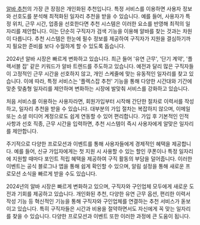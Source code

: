 <p><a target="_blank" href="https://ezalba.com/">알바 추천</a>의 가장 큰 장점은 개인화된 추천입니다. 특정 서비스를 이용하면 사용자 정보와 선호도를 분석해 최적화된 일자리 추천을 받을 수 있습니다. 예를 들어, 사용자가 특정 위치, 근무 시간, 업종을 선호한다면 추천 시스템은 이러한 요소를 반영해 최적의 일자리를 제안합니다. 이는 단순히 구직자가 검색 기능을 이용해 알바를 찾는 것과는 차원이 다릅니다. 추천 시스템은 한눈에 필수 정보를 제공하여 구직자가 지원을 결심하기까지 필요한 준비를 보다 수월하게 할 수 있도록 돕습니다.</p>

<p>2024년 알바 시장은 빠르게 변화하고 있습니다. 최근 들어 '유연 근무', '단기 계약', '플렉서블 잡' 같은 키워드가 알바 트렌드를 주도하고 있습니다. 예전과 달리 많은 구직자들이 고정적인 근무 시간을 선호하지 않고, 개인 스케줄에 맞는 유동적인 일자리를 찾고 있습니다. 이에 따라, 특정 서비스는 '플렉스잡 추천' 기능을 통해 다양한 시간대와 기간에 맞춘 맞춤형 일자리를 제안하며 변화하는 시장에 발맞춰 서비스를 강화하고 있습니다.</p>

<p>처음 서비스를 이용하는 사용자라면, 회원가입부터 시작해 간단한 절차로 이력서를 작성하고, 일자리 추천을 받을 수 있습니다. 대부분의 가입 절차는 복잡하지 않으며, 이메일 또는 소셜 미디어 계정으로도 쉽게 연동할 수 있어 편리합니다. 가입 후 기본적인 인적 사항과 선호 직종, 근무 시간을 입력하면, 추천 시스템이 즉시 사용자에게 알맞은 일자리를 제안합니다.</p>

<p>주기적으로 다양한 프로모션과 이벤트를 통해 사용자들에게 경제적인 혜택을 제공합니다. 예를 들어, 신규 가입자에게는 첫 지원 시 사용할 수 있는 할인 쿠폰이나 특정 일자리에 지원할 때마다 포인트 적립 혜택을 제공하여 구직 활동의 부담을 덜어줍니다. 이러한 이벤트는 공식 블로그나 앱을 통해 쉽게 확인할 수 있으며, 알림 설정을 통해 새로운 프로모션 소식을 빠르게 받을 수도 있습니다.</p>

<p>2024년의 알바 시장은 빠르게 변화하고 있으며, 구직자와 구인업체 모두에게 새로운 도전과 기회를 제공하고 있습니다. 개인화된 추천, 다양한 유연 근무 옵션, 편리한 이력서 작성 기능 등 혁신적인 기능을 통해 구직자와 구인업체를 연결하는 추천 서비스가 돋보이고 있습니다. 특히 구직자들은 시간과 비용을 절약하면서도 자신에게 꼭 맞는 일자리를 찾을 수 있습니다. 다양한 프로모션과 이벤트 또한 이러한 과정에 큰 도움이 됩니다.</p>
